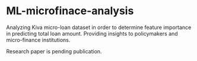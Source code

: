 # ML-microfinace-analysis
Analyzing Kiva micro-loan dataset in order to determine feature importance in predicting total loan amount. Providing insights to policymakers and micro-finance institutions.

Research paper is pending publication.
